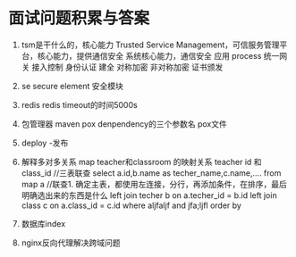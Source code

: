 # 面试问题积累与答案

1. tsm是干什么的，核心能力
Trusted Service Management，可信服务管理平台，核心能力，提供通信安全
系统核心能力，通信安全 应用 process  统一网关 接入控制 身份认证 建全  对称加密 非对称加密 证书颁发
2. se
secure element 安全模块
3. redis
redis timeout的时间5000s
4. 包管理器
maven
pox denpendency的三个参数名 pox文件
5. deploy -发布
6. 解释多对多关系  map teacher和classroom 的映射关系 teacher id 和 class_id
//三表联查
select a.id,b.name as techer_name,c.name,.... from map a  //联查1. 确定主表，都使用左连接，分行，再添加条件，在排序，最后明确选出来的东西是什么
left join techer b on a.techer_id = b.id
left join class c on a.class_id = c.id
where aljfaljf
and jfa;ljfl
order by

7. 数据库index

8. nginx反向代理解决跨域问题